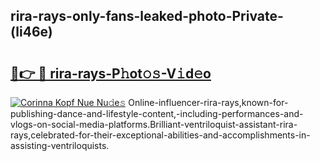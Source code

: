 ## rira-rays-only-fans​-leaked-photo​-Private-(li46e)


# <h2><a href="https://mediaupload.pro?title=rira-rays&ref=git">🔗👉 🔴 rira-rays-P𝚑ot𝚘𝚜-V𝚒d𝚎o</a></h2>

[![Corinna Kopf Nue Nu𝚍e𝚜](https://i.imgur.com/0qMVB7G.gif)](https://mediaupload.pro?title=rira-rays&ref=git)
Online-influencer-rira-rays,known-for-publishing-dance-and-lifestyle-content,-including-performances-and-vlogs-on-social-media-platforms.Brilliant-ventriloquist-assistant-rira-rays,celebrated-for-their-exceptional-abilities-and-accomplishments-in-assisting-ventriloquists.  